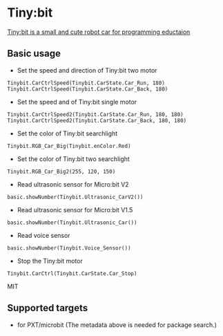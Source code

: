 
# Tiny:bit

[Tiny:bit is a small and cute robot car for programming eductaion](https://category.yahboom.net/products/tinybit)

## Basic usage

* Set the speed and direction of Tiny:bit two motor

```blocks
Tinybit.CarCtrlSpeed(Tinybit.CarState.Car_Run, 180)
Tinybit.CarCtrlSpeed(Tinybit.CarState.Car_Back, 180)
```

* Set the speed and of Tiny:bit single motor

```blocks
Tinybit.CarCtrlSpeed2(Tinybit.CarState.Car_Run, 180, 180)
Tinybit.CarCtrlSpeed2(Tinybit.CarState.Car_Back, 180, 180)
```

* Set the color of Tiny:bit searchlight

```blocks
Tinybit.RGB_Car_Big(Tinybit.enColor.Red)
```

* Set the color of Tiny:bit two searchlight

```blocks
Tinybit.RGB_Car_Big2(255, 120, 150)
```

* Read ultrasonic sensor for Micro:bit V2

```blocks
basic.showNumber(Tinybit.Ultrasonic_CarV2())
```

* Read ultrasonic sensor for Micro:bit V1.5

```blocks
basic.showNumber(Tinybit.Ultrasonic_Car())
```

* Read voice sensor

```blocks
basic.showNumber(Tinybit.Voice_Sensor())
```

* Stop the Tiny:bit motor 

```blocks
Tinybit.CarCtrl(Tinybit.CarState.Car_Stop)
```



MIT




## Supported targets

* for PXT/microbit
(The metadata above is needed for package search.)
